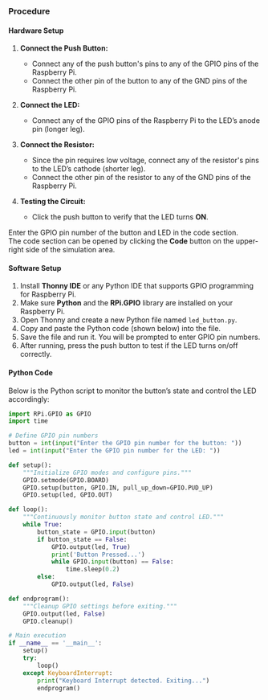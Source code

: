 ### Procedure

#### **Hardware Setup**

1. **Connect the Push Button:**
   - Connect any of the push button's pins to any of the GPIO pins of the Raspberry Pi.
   - Connect the other pin of the button to any of the GND pins of the Raspberry Pi.

2. **Connect the LED:**
   - Connect any of the GPIO pins of the Raspberry Pi to the LED’s anode pin (longer leg).

3. **Connect the Resistor:**
   - Since the pin requires low voltage, connect any of the resistor's pins to the LED’s cathode (shorter leg).
   - Connect the other pin of the resistor to any of the GND pins of the Raspberry Pi.

4. **Testing the Circuit:**
   - Click the push button to verify that the LED turns **ON**.


 Enter the GPIO pin number of the button and LED in the code section.  
 The code section can be opened by clicking the **Code** button on the upper-right side of the simulation area.



#### **Software Setup**

1. Install **Thonny IDE** or any Python IDE that supports GPIO programming for Raspberry Pi.
2. Make sure **Python** and the **RPi.GPIO** library are installed on your Raspberry Pi.
3. Open Thonny and create a new Python file named `led_button.py`.
4. Copy and paste the Python code (shown below) into the file.
5. Save the file and run it. You will be prompted to enter GPIO pin numbers.
6. After running, press the push button to test if the LED turns on/off correctly.


#### **Python Code**

Below is the Python script to monitor the button’s state and control the LED accordingly:

```python
import RPi.GPIO as GPIO
import time

# Define GPIO pin numbers
button = int(input("Enter the GPIO pin number for the button: "))
led = int(input("Enter the GPIO pin number for the LED: "))

def setup():
    """Initialize GPIO modes and configure pins."""
    GPIO.setmode(GPIO.BOARD)
    GPIO.setup(button, GPIO.IN, pull_up_down=GPIO.PUD_UP)
    GPIO.setup(led, GPIO.OUT)

def loop():
    """Continuously monitor button state and control LED."""
    while True:
        button_state = GPIO.input(button)
        if button_state == False:
            GPIO.output(led, True)
            print('Button Pressed...')
            while GPIO.input(button) == False:
                time.sleep(0.2)
        else:
            GPIO.output(led, False)

def endprogram():
    """Cleanup GPIO settings before exiting."""
    GPIO.output(led, False)
    GPIO.cleanup()

# Main execution
if __name__ == '__main__':
    setup()
    try:
        loop()
    except KeyboardInterrupt:
        print("Keyboard Interrupt detected. Exiting...")
        endprogram()

